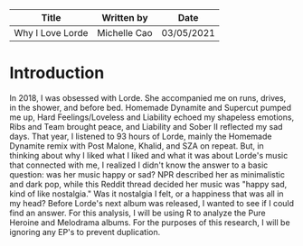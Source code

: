 | Title  | Written by |  Date |
| ------------- | ------------- | ------------- |
| Why I Love Lorde  | Michelle Cao  |  03/05/2021 |

# Introduction

In 2018, I was obsessed with Lorde. She accompanied me on runs, drives, in the shower, and before bed. Homemade Dynamite and Supercut pumped me up, Hard Feelings/Loveless and Liability echoed my shapeless emotions, Ribs and Team brought peace, and Liability and Sober II reflected my sad days. That year, I listened to 93 hours of Lorde, mainly the Homemade Dynamite remix with Post Malone, Khalid, and SZA on repeat.
But, in thinking about why I liked what I liked and what it was about Lorde's music that connected with me, I realized I didn't know the answer to a basic question: was her music happy or sad? NPR described her as minimalistic and dark pop, while this Reddit thread decided her music was "happy sad, kind of like nostalgia." Was it nostalgia I felt, or a happiness that was all in my head?
Before Lorde's next album was released, I wanted to see if I could find an answer. For this analysis, I will be using R to analyze the Pure Heroine and Melodrama albums. For the purposes of this research, I will be ignoring any EP's to prevent duplication.
